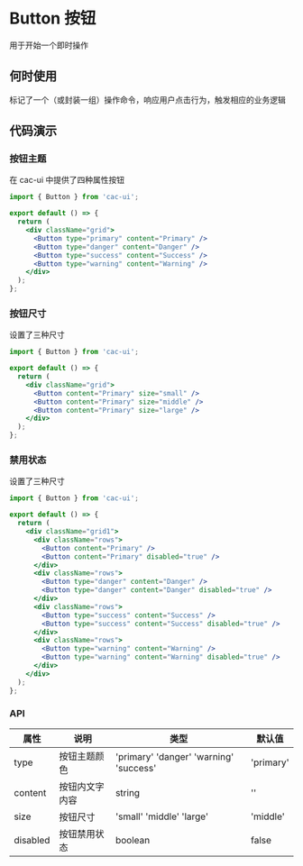 # Button 按钮

用于开始一个即时操作

## 何时使用

标记了一个（或封装一组）操作命令，响应用户点击行为，触发相应的业务逻辑

## 代码演示

### 按钮主题

在 cac-ui 中提供了四种属性按钮

```jsx
import { Button } from 'cac-ui';

export default () => {
  return (
    <div className="grid">
      <Button type="primary" content="Primary" />
      <Button type="danger" content="Danger" />
      <Button type="success" content="Success" />
      <Button type="warning" content="Warning" />
    </div>
  );
};
```

### 按钮尺寸

设置了三种尺寸

```jsx
import { Button } from 'cac-ui';

export default () => {
  return (
    <div className="grid">
      <Button content="Primary" size="small" />
      <Button content="Primary" size="middle" />
      <Button content="Primary" size="large" />
    </div>
  );
};
```

### 禁用状态

设置了三种尺寸

```jsx
import { Button } from 'cac-ui';

export default () => {
  return (
    <div className="grid1">
      <div className="rows">
        <Button content="Primary" />
        <Button content="Primary" disabled="true" />
      </div>
      <div className="rows">
        <Button type="danger" content="Danger" />
        <Button type="danger" content="Danger" disabled="true" />
      </div>
      <div className="rows">
        <Button type="success" content="Success" />
        <Button type="success" content="Success" disabled="true" />
      </div>
      <div className="rows">
        <Button type="warning" content="Warning" />
        <Button type="warning" content="Warning" disabled="true" />
      </div>
    </div>
  );
};
```

### API

| 属性     | 说明           | 类型                                   | 默认值    |
| -------- | -------------- | -------------------------------------- | --------- |
| type     | 按钮主题颜色   | 'primary' 'danger' 'warning' 'success' | 'primary' |
| content  | 按钮内文字内容 | string                                 | ''        |
| size     | 按钮尺寸       | 'small' 'middle' 'large'               | 'middle'  |
| disabled | 按钮禁用状态   | boolean                                | false     |

